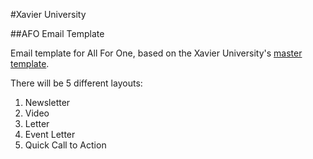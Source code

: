 #Xavier University

##AFO Email Template

Email template for All For One, based on the Xavier University's [master template](https://github.com/XavierUniversity/email-template).

There will be 5 different layouts:

1. Newsletter
2. Video
3. Letter
4. Event Letter
5. Quick Call to Action

